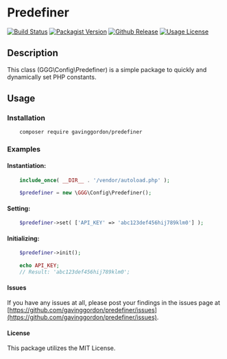 # Predefiner

[![Build Status](https://travis-ci.org/gavinggordon/predefiner.svg?branch=master)](https://travis-ci.org/gavinggordon/predefiner)
[![Packagist Version](https://img.shields.io/packagist/v/gavinggordon/predefiner.svg)](https://packagist.com/gavinggordon/predefiner)
[![Github Release](https://img.shields.io/github/release/gavinggordon/predefiner.svg)](https://github.com/gavinggordon/predefiner/master)
[![Usage License](https://img.shields.io/github/license/gavinggordon/predefiner.svg)](https://github.com/gavinggordon/predefiner/blob/master/LICENSE.txt)

## Description

This class (GGG\Config\Predefiner) is a simple package to quickly and dynamically set PHP constants.

## Usage

### Installation

```shellscript
	composer require gavinggordon/predefiner
```

### Examples

#### Instantiation:

```php
	include_once( __DIR__ . '/vendor/autoload.php' );
	
	$predefiner = new \GGG\Config\Predefiner();
```

#### Setting:

```php
	$predefiner->set( ['API_KEY' => 'abc123def456hij789klm0'] );
```

#### Initializing:

```php
	$predefiner->init();
	
	echo API_KEY;
	// Result: 'abc123def456hij789klm0';
```

#### Issues

If you have any issues at all, please post your findings in the issues page at [https://github.com/gavinggordon/predefiner/issues](https://github.com/gavinggordon/predefiner/issues).

#### License

This package utilizes the MIT License.

